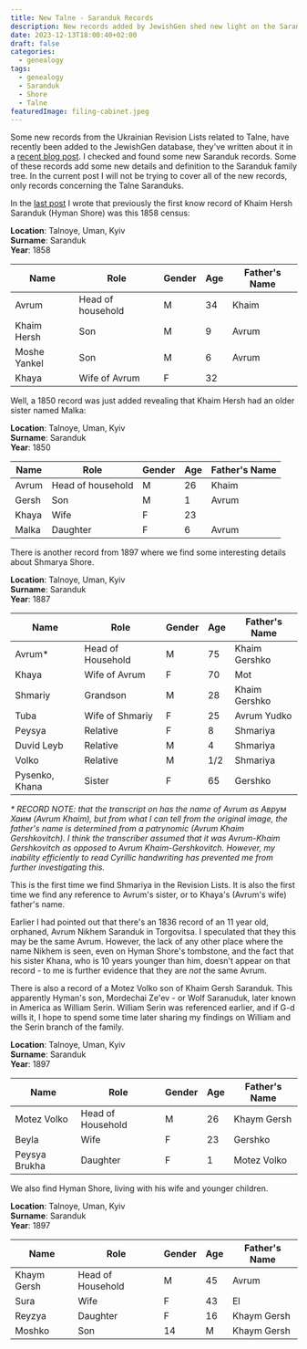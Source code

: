 ```yaml
---
title: New Talne - Saranduk Records
description: New records added by JewishGen shed new light on the Saranduk's in Talne.
date: 2023-12-13T18:00:40+02:00
draft: false
categories:
  - genealogy
tags:
  - genealogy
  - Saranduk
  - Shore
  - Talne
featuredImage: filing-cabinet.jpeg
---
```


Some new records from the Ukrainian Revision Lists related to Talne, have recently been added to the JewishGen database, they've written about it in a [recent blog post](https://www.jewishgen.org/blog/?p=ukraine-research-division). I checked and found some new Saranduk records. Some of these records add some new details and definition to the Saranduk family tree. In the current post I will not be trying to cover all of the new records, only records concerning the Talne Saranduks.

In the [last post](/post/hyman-and-sarah/) I wrote that previously the first know record of Khaim Hersh Saranduk (Hyman Shore) was this 1858 census:

**Location**: Talnoye, Uman, Kyiv \
**Surname**: Saranduk \
**Year**: 1858

| Name         | Role              | Gender | Age | Father's Name |
| ------------ | ----------------- | ------ | --- | ------------- |
| Avrum        | Head of household | M      | 34  | Khaim         |
| Khaim Hersh  | Son               | M      | 9   | Avrum         |
| Moshe Yankel | Son               | M      | 6   | Avrum         |
| Khaya        | Wife of Avrum     | F      | 32  |               |

Well, a 1850 record was just added revealing that Khaim Hersh had an older sister named Malka:

**Location**: Talnoye, Uman, Kyiv \
**Surname**: Saranduk \
**Year**: 1850

| Name  | Role              | Gender | Age | Father's Name |
| ----- | ----------------- | ------ | --- | ------------- |
| Avrum | Head of household | M      | 26  | Khaim         |
| Gersh | Son               | M      | 1   | Avrum         |
| Khaya | Wife              | F      | 23  |               |
| Malka | Daughter          | F      | 6   | Avrum         |

There is another record from 1897 where we find some interesting details about Shmarya Shore.

**Location**: Talnoye, Uman, Kyiv \
**Surname**: Saranduk \
**Year**: 1887

| Name           | Role              | Gender | Age | Father's Name |
| -------------- | ----------------- | ------ | --- | ------------- |
| Avrum\*        | Head of Household | M      | 75  | Khaim Gershko |
| Khaya          | Wife of Avrum     | F      | 70  | Mot           |
| Shmariy        | Grandson          | M      | 28  | Khaim Gershko |
| Tuba           | Wife of Shmariy   | F      | 25  | Avrum Yudko   |
| Peysya         | Relative          | F      | 8   | Shmariya      |
| Duvid Leyb     | Relative          | M      | 4   | Shmariya      |
| Volko          | Relative          | M      | 1/2 | Shmariya      |
| Pysenko, Khana | Sister            | F      | 65  | Gershko       |

_\* RECORD NOTE: that the transcript on has the name of Avrum as Аврум Хаим (Avrum Khaim), but from what I can tell from the original image, the father's name is determined from a patrynomic (Avrum Khaim Gershkovitch). I think the transcriber assumed that it was Avrum-Khaim Gershkovitch as opposed to Avrum Khaim-Gershkovitch. However, my inability efficiently to read Cyrillic handwriting has prevented me from further investigating this._

This is the first time we find Shmariya in the Revision Lists. It is also the first time we find any reference to Avrum's sister, or to Khaya's (Avrum's wife) father's name.

Earlier I had pointed out that there's an 1836 record of an 11 year old, orphaned, Avrum Nikhem Saranduk in Torgovitsa. I speculated that they this may be the same Avrum. However, the lack of any other place where the name Nikhem is seen, even on Hyman Shore's tombstone, and the fact that his sister Khana, who is 10 years younger than him, doesn't appear on that record - to me is further evidence that they are _not_ the same Avrum.

There is also a record of a Motez Volko son of Khaim Gersh Saranduk. This apparently Hyman's son, Mordechai Ze'ev - or Wolf Saranuduk, later known in America as William Serin. William Serin was referenced earlier, and if G-d wills it, I hope to spend some time later sharing my findings on William and the Serin branch of the family.

**Location**: Talnoye, Uman, Kyiv \
**Surname**: Saranduk \
**Year**: 1897

| Name          | Role              | Gender | Age | Father's Name |
| ------------- | ----------------- | ------ | --- | ------------- |
| Motez Volko   | Head of Household | M      | 26  | Khaym Gersh   |
| Beyla         | Wife              | F      | 23  | Gershko       |
| Peysya Brukha | Daughter          | F      | 1   | Motez Volko   |

We also find Hyman Shore, living with his wife and younger children.

**Location**: Talnoye, Uman, Kyiv \
**Surname**: Saranduk \
**Year**: 1897

| Name        | Role              | Gender | Age | Father's Name |
| ----------- | ----------------- | ------ | --- | ------------- |
| Khaym Gersh | Head of Household | M      | 45  | Avrum         |
| Sura        | Wife              | F      | 43  | El            |
| Reyzya      | Daughter          | F      | 16  | Khaym Gersh   |
| Moshko      | Son               | 14     | M   | Khaym Gersh   |
